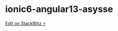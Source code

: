 # ionic6-angular13-asysse

[Edit on StackBlitz ⚡️](https://stackblitz.com/edit/ionic6-angular13-asysse)